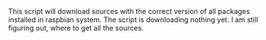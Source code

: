 This script will download sources with the correct version of all packages installed in raspbian system.
The script is downloading nothing yet. I am still figuring out, where to get all the sources.

